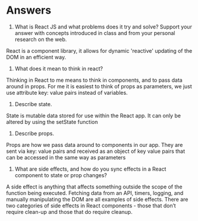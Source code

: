 # Answers

1. What is React JS and what problems does it try and solve? Support your answer with concepts introduced in class and from your personal research on the web.

React is a component library, it allows for dynamic 'reactive' updating of the DOM in an efficient way.

1. What does it mean to think in react?

Thinking in React to me means to think in components, and to pass data around 
in props.  For me it is easiest to think of props as parameters, we just use
attribute key: value pairs instead of variables.

1. Describe state.

State is mutable data stored for use within the React app.  It can only be
altered by using the setState function

1. Describe props.

Props are how we pass data around to components in our app.  They are sent via
key: value pairs and received as an object of key value pairs that can be accessed in the same way as parameters

1. What are side effects, and how do you sync effects in a React component to state or prop changes?

 A side effect is anything that affects something outside the scope of the function being executed. Fetching data from an API, timers, logging, and manually manipulating the DOM are all examples of side effects. There are two categories of side effects in React components - those that don’t require clean-up and those that do require cleanup.
